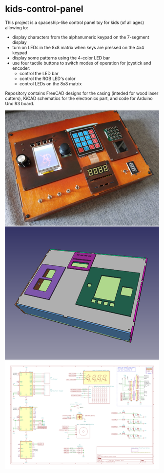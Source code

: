 # kids-control-panel

This project is a spaceship-like control panel toy for kids (of all ages) allowing to:

* display characters from the alphanumeric keypad on the 7-segment display
* turn on LEDs in the 8x8 matrix when keys are pressed on the 4x4 keypad
* display some patterns using the 4-color LED bar
* use four tactile buttons to switch modes of operation for joystick and encoder:
  * control the LED bar
  * control the RGB LED's color
  * control LEDs on the 8x8 matrix
  
Repository contains FreeCAD designs for the casing (inteded for wood laser cutters), KiCAD schematics for the electronics part, and code for Arduino Uno R3 board.

![Control panel](export/IMG_20210501_070644369.jpg "Assembled control panel")
![The casing](export/enclosure.png "Casing CAD design")
![Schematic](export/schematic_v2_arduino_A.png "Schematic for Arduino wiring")
